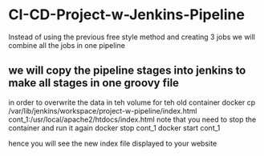 # CI-CD-Project-w-Jenkins-Pipeline
Instead of using the previous free style method and creating 3 jobs we will combine all the jobs in one pipeline 

## we will copy the pipeline stages into jenkins to make all stages in one groovy file
in order to overwrite the data in teh volume for teh old container 
docker cp /var/lib/jenkins/workspace/project-w-pipeline/index.html cont_1:/usr/local/apache2/htdocs/index.html
note that you need to stop the container and run it again
docker stop cont_1
docker start cont_1

hence you will see the new index file displayed to your website 
